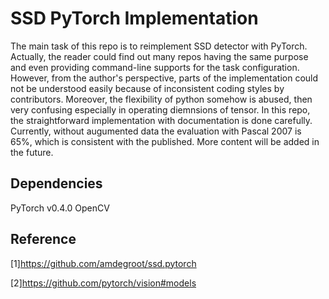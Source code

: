 # SSD PyTorch Implementation
The main task of this repo is to reimplement SSD detector with PyTorch. Actually, the reader could find out many repos having the same purpose and even providing command-line supports for the task configuration. However, from the author's perspective, parts of the implementation could not be understood easily because of inconsistent coding styles by contributors. Moreover, the flexibility of python somehow is abused, then very confusing especially in operating diemnsions of tensor. In this repo, the straightforward implementation with documentation is done carefully. Currently, without augumented data the evaluation with Pascal 2007 is 65%, which is consistent with the published. More content will be added in the future.

## Dependencies
PyTorch v0.4.0
OpenCV

## Reference
[1]https://github.com/amdegroot/ssd.pytorch

[2]https://github.com/pytorch/vision#models
